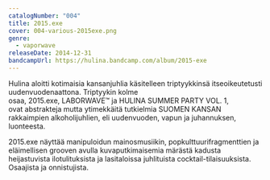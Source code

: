 ```yaml
---
catalogNumber: "004"
title: 2015.exe
cover: 004-various-2015exe.png
genre:
  - vaporwave
releaseDate: 2014-12-31
bandcampUrl: https://hulina.bandcamp.com/album/2015-exe
---
```

Hulina aloitti kotimaisia kansanjuhlia käsitelleen triptyykkinsä itseoikeutetusti uudenvuodenaattona. Triptyykin kolme osaa, 2015.exe, LABORWAVE™ ja HULINA SUMMER PARTY VOL. 1, ovat abstrakteja mutta ytimekkäitä tutkielmia SUOMEN KANSAN rakkaimpien alkoholijuhlien, eli uudenvuoden, vapun ja juhannuksen, luonteesta.

2015.exe näyttää manipuloidun mainosmusiikin, popkulttuurifragmenttien ja eläimellisen grooven avulla kuvaputkimaisemia märästä kadusta heijastuvista ilotulituksista ja lasitaloissa juhlituista cocktail-tilaisuuksista. Osaajista ja onnistujista.